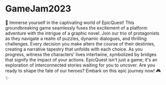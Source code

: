 # GameJam2023

🚀 Immerse yourself in the captivating world of EpicQuest! This groundbreaking game seamlessly fuses the excitement of a platform adventure with the intrigue of a graphic novel. Join our trio of protagonists as they navigate a realm of puzzles, dynamic dialogues, and thrilling challenges. Every decision you make alters the course of their destinies, creating a narrative tapestry that unfolds with each choice. As you progress, witness the characters' lives intertwine, symbolized by bridges that signify the impact of your actions. EpicQuest isn't just a game; it's an exploration of interconnected stories waiting for you to uncover. Are you ready to shape the fate of our heroes? Embark on this epic journey now! 🎮✨
